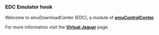 ### EDC Emulator hook

Welcome to emuDownloadCenter (EDC), a module of [**emuControlCenter**](https://github.com/PhoenixInteractiveNL/emuControlCenter/wiki/)

For more information visit the [**Virtual Jaguar**](https://github.com/PhoenixInteractiveNL/emuDownloadCenter/wiki/Emulator-virtualjaguar#menu) page.
